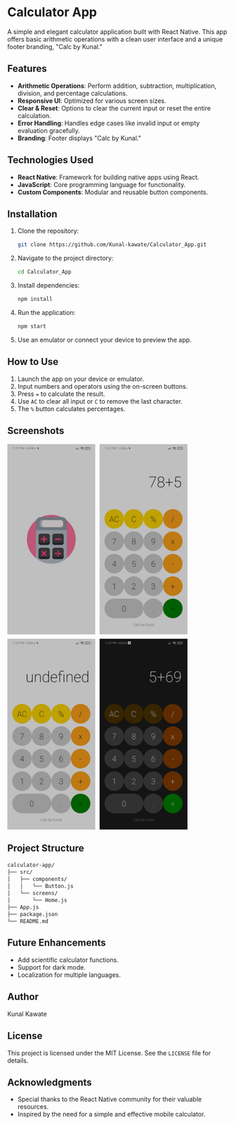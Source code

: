 # Calculator App

A simple and elegant calculator application built with React Native. This app offers basic arithmetic operations with a clean user interface and a unique footer branding, "Calc by Kunal."

## Features

- **Arithmetic Operations**: Perform addition, subtraction, multiplication, division, and percentage calculations.
- **Responsive UI**: Optimized for various screen sizes.
- **Clear & Reset**: Options to clear the current input or reset the entire calculation.
- **Error Handling**: Handles edge cases like invalid input or empty evaluation gracefully.
- **Branding**: Footer displays "Calc by Kunal."

## Technologies Used

- **React Native**: Framework for building native apps using React.
- **JavaScript**: Core programming language for functionality.
- **Custom Components**: Modular and reusable button components.

## Installation

1. Clone the repository:
   ```bash
   git clone https://github.com/Kunal-kawate/Calculator_App.git
   ```
2. Navigate to the project directory:
   ```bash
   cd Calculator_App
   ```
3. Install dependencies:
   ```bash
   npm install
   ```
4. Run the application:
   ```bash
   npm start
   ```
5. Use an emulator or connect your device to preview the app.

## How to Use

1. Launch the app on your device or emulator.
2. Input numbers and operators using the on-screen buttons.
3. Press `=` to calculate the result.
4. Use `AC` to clear all input or `C` to remove the last character.
5. The `%` button calculates percentages.

## Screenshots


<div style="display: flex; flex-wrap: wrap; gap: 10px;">
  <img src="/Screenshots/ss02.jpg" alt="Screenshot 1" width="200px">
  <img src="/Screenshots/ss03.jpg" alt="Screenshot 2" width="200px">
  <img src="/Screenshots/ss04.jpg" alt="Screenshot 3" width="200px">
  <img src="/Screenshots/ss01.jpg" alt="Screenshot 4" width="200px">
</div>




## Project Structure

```
calculator-app/
├── src/
│   ├── components/
│   │   └── Button.js
│   └── screens/
│       └── Home.js
├── App.js
├── package.json
└── README.md
```

## Future Enhancements

- Add scientific calculator functions.
- Support for dark mode.
- Localization for multiple languages.

## Author

Kunal Kawate

## License

This project is licensed under the MIT License. See the `LICENSE` file for details.

## Acknowledgments

- Special thanks to the React Native community for their valuable resources.
- Inspired by the need for a simple and effective mobile calculator.

